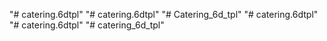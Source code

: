 "# catering.6dtpl" 
"# catering.6dtpl" 
"# Catering_6d_tpl" 
"# catering.6dtpl" 
"# catering.6dtpl" 
"# catering_6d_tpl" 
